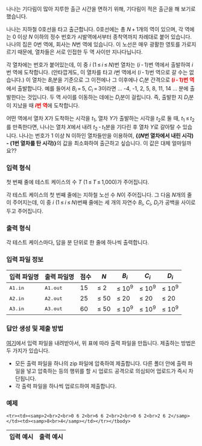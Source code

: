 나나는 기다림이 많아 지루한 출근 시간을 면하기 위해, 기다림이 적은 출근을 해 보기로 했습니다.

나나는 지하철 0호선을 타고 출근합니다. 0호선에는 총 <span class="tex-span"><i>N</i>&thinsp;+&thinsp;1</span>개의 역이 있으며, 각 역에는 <span class="tex-span">0</span> 이상 <span class="tex-span"><i>N</i></span> 이하의 정수 번호가 시발역에서부터 종착역까지 차례대로 붙어 있습니다. 나나의 집은 <span class="tex-span">0</span>번 역에, 회사는 <span class="tex-span"><i>N</i></span>번 역에 있습니다. 이 노선은 매우 광활한 영토를 가로지르기 때문에, 열차들은 서로 인접한 두 역 사이만 지나다닙니다.

각 열차에는 번호가 붙어있는데, 이 중 <span class="tex-span"><i>i</i></span> (<span class="tex-span">1&thinsp;&le;&thinsp;<i>i</i>&thinsp;&le;&thinsp;<i>N</i></span>)번 열차는 <span class="tex-span">(<i>i</i>&thinsp;-&thinsp;1)</span>번 역에서 출발하여 <span class="tex-span"><i>i</i></span>번 역에 도착합니다. (안타깝게도, 이 열차를 타고 <span class="tex-span"><i>i</i></span>번 역에서 <span class="tex-span">(<i>i</i>&thinsp;-&thinsp;1)</span>번 역으로 갈 수는 없습니다.) 이 열차는 <span class="tex-span"><i>B</i><sub class="lower-index"><i>i</i></sub></span>분을 기준으로 그 이전에나 그 이후에나 <span class="tex-span"><i>C</i><sub class="lower-index"><i>i</i></sub></span>분 간격으로 <b style="color:red"><span class="tex-span">(<i>i</i>&thinsp;-&thinsp;1)</span>번 역</b>에서 출발합니다. 예를 들어서 <span class="tex-span"><i>B</i><sub class="lower-index"><i>i</i></sub>&thinsp;=&thinsp;5</span>,  <span class="tex-span"><i>C</i><sub class="lower-index"><i>i</i></sub>&thinsp;=&thinsp;3</span>이라면 ... -4, -1, 2, 5, 8, 11, 14 ... 분에 출발한다는 것입니다. 두 역 사이를 이동하는 데에는 <span class="tex-span"><i>D</i><sub class="lower-index"><i>i</i></sub></span>분이 걸립니다. 즉, 출발한 지 <span class="tex-span"><i>D</i><sub class="lower-index"><i>i</i></sub></span>분이 지났을 때 <b style="color:red"><span class="tex-span"><i>i</i></span>번 역</b>에 도착합니다.

어떤 역에서 열차 <span class="tex-span"><i>X</i></span>가 도착하는 시각을 <span class="tex-span"><i>t</i><sub class="lower-index">1</sub></span>, 열차 <span class="tex-span"><i>Y</i></span>가 출발하는 시각을 <span class="tex-span"><i>t</i><sub class="lower-index">2</sub></span>로 둘 때, <span class="tex-span"><i>t</i><sub class="lower-index">1</sub>&thinsp;&le;&thinsp;<i>t</i><sub class="lower-index">2</sub></span>를 만족한다면, 나나는 열차 <span class="tex-span"><i>X</i></span>에서 내려 <span class="tex-span"><i>t</i><sub class="lower-index">2</sub>&thinsp;-&thinsp;<i>t</i><sub class="lower-index">1</sub></span>분을 기다린 후 열차 <span class="tex-span"><i>Y</i></span>로 갈아탈 수 있습니다. 나나는 번호가 1 이상 N 이하인 열차들만을 이용하여, <strong>{(<span class="tex-span"><i>N</i></span>번 열차에서 내린 시각) - (1번 열차를 탄 시각)}</strong>의 값을 최소화하여 출근하고 싶습니다. 이 값은 대체 얼마일까요??

### 입력 형식

첫 번째 줄에 테스트 케이스의 수 <span class="tex-span"><i>T</i></span> (<span class="tex-span">1&thinsp;&le;&thinsp;<i>T</i>&thinsp;&le;&thinsp;1,000</span>)가 주어집니다.

각 테스트 케이스의 첫 번째 줄에는 지하철 노선 수 <span class="tex-span"><i>N</i></span>이 주어집니다. 그 다음 <span class="tex-span"><i>N</i></span>개의 줄이 주어지는데, 이 중 <span class="tex-span"><i>i</i></span> (<span class="tex-span">1&thinsp;&le;&thinsp;<i>i</i>&thinsp;&le;&thinsp;<i>N</i></span>)번째 줄에는 세 개의 자연수 <span class="tex-span"><i>B</i><sub class="lower-index"><i>i</i></sub></span>, <span class="tex-span"><i>C</i><sub class="lower-index"><i>i</i></sub></span>, <span class="tex-span"><i>D</i><sub class="lower-index"><i>i</i></sub></span>가 공백을 사이로 두고 주어집니다.

### 출력 형식

각 테스트 케이스마다, 답을 분 단위로 한 줄에 하나씩 출력합니다.

### 입력 파일 정보

<div class="row">
<div class="col-sm-12 col-md-10 col-lg-8">
<div class='table-responsive'>
<table class='table table-bordered'>
<thead>
 <tr>
  <th class="col-sm-2 col-md-2 col-lg-2">입력 파일명</th>
  <th class="col-sm-2 col-md-2 col-lg-2">출력 파일명</th>
  <th class="col-sm-1 col-md-1 col-lg-1">점수</th>
  <th class="col-sm-1 col-md-1 col-lg-1"><span class="tex-span"><i>N</i></span></th>
  <th class="col-sm-1 col-md-1 col-lg-1"><span class="tex-span"><i>B</i><sub class="lower-index"><i>i</i></sub></span></th>
  <th class="col-sm-1 col-md-1 col-lg-1"><span class="tex-span"><i>C</i><sub class="lower-index"><i>i</i></sub></span></th>
  <th class="col-sm-1 col-md-1 col-lg-1"><span class="tex-span"><i>D</i><sub class="lower-index"><i>i</i></sub></span></th>
 </tr>
</thead>
<tbody>
 <tr>
  <td><samp>A1.in</samp></td>
  <td><samp>A1.out</samp></td>
  <td>15</td>
  <td><span class="tex-span">&le; 2</span></td>
  <td><span class="tex-span">&le; 10<sup class="upper-index">9</sup></span></td>
  <td><span class="tex-span">&le; 10<sup class="upper-index">9</sup></span></td>
  <td><span class="tex-span">&le; 10<sup class="upper-index">9</sup></span></td>
 </tr>
 <tr>
  <td><samp>A2.in</samp></td>
  <td><samp>A2.out</samp></td>
  <td>25</td>
  <td><span class="tex-span">&le; 50</span></td>
  <td><span class="tex-span">&le; 20</span></td>
  <td><span class="tex-span">&le; 20</span></td>
  <td><span class="tex-span">&le; 20</span></td>
 </tr>
 <tr>
  <td><samp>A3.in</samp></td>
  <td><samp>A3.out</samp></td>
  <td>60</td>
  <td><span class="tex-span">&le; 50</span></td>
  <td><span class="tex-span">&le; 10<sup class="upper-index">9</sup></span></td>
  <td><span class="tex-span">&le; 10<sup class="upper-index">9</sup></span></td>
  <td><span class="tex-span">&le; 10<sup class="upper-index">9</sup></span></td>
 </tr>
</tbody>
</table>
</div>
</div>
</div>

### 답안 생성 및 제출 방법

[여기](https://s3.ap-northeast-2.amazonaws.com/oj.uz/old/NANA2_A/a_input.zip)에서 입력 파일을 내려받아서, 위 표에 따라 출력 파일을 만듭니다. 제출하는 방법은 두 가지가 있습니다.

* 모든 출력 파일을 하나의 zip 파일에 압축하여 제출합니다. 다른 폴더 안에 출력 파일을 넣고 압축하는 등의 행위를 할 시 업로드 공격으로 의심되어 업로드가 즉시 차단됩니다.
* 각 출력 파일을 하나씩 업로드하여 제출합니다.

### 예제

<table class="table table-condensed table-bordered " id="examples_table">
	<thead>
		<tr>
			<th class="col-lg-6 col-md-6 col-sm-6">입력 예시</th>
			<th class="col-lg-6 col-md-6 col-sm-6">출력 예시</th>
		</tr>
	</thead>
	<tbody>
	
	<tr><td><samp>2<br>2<br>0 6 2<br>6 6 2<br>2<br>0 6 2<br>2 6 2</samp></td><td><samp>8<br>4</samp></td></tr></tbody>
</table>